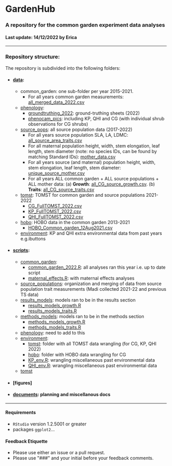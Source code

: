 # GardenHub
### A repository for the common garden experiment data analyses
#### Last update: 14/12/2022 by Erica

******

### Repository structure:
The repository is subdivided into the following folders: 

- #### [data](https://github.com/ShrubHub/GardenHub/tree/main/data):
  - common_garden: one sub-folder per year 2015-2021.
      - For all years common garden measurements: [all_merged_data_2022.csv](https://github.com/ShrubHub/GardenHub/blob/main/data/common_garden_data_2022/all_cg_data_2022csv)
  - [phenology](https://github.com/ShrubHub/GardenHub/tree/main/data/phenology): 
    - [groundtruthing_2022](https://github.com/ShrubHub/GardenHub/tree/main/data/phenology/groundtruthing_2022): ground-truthing sheets (2022)
    - [phenocam_pics](https://github.com/ShrubHub/GardenHub/tree/main/data/phenology/phenocam_pics): including KP, QHI and CG (with individual shrub observations for CG shrubs)
  - [source_pops](https://github.com/ShrubHub/GardenHub/tree/main/data/source_pops): all source population data (2017-2022)
      - For all years source population SLA, LA, LDMC: [all_source_area_traits.csv](https://github.com/ShrubHub/GardenHub/blob/main/data/source_pops/all_source_area_traits.csv)
      - For all maternal population height, width, stem elongation, leaf length, stem diameter (note: no species IDs, can be found by matching Standard IDs):  [mother_data.csv](https://github.com/ShrubHub/GardenHub/blob/main/data/source_pops/mother_data.csv)
      - For all years source (and maternal) population height, width, stem elongation, leaf length, stem diameter:  [unique_source_mother.csv](https://github.com/ShrubHub/GardenHub/blob/main/data/source_pops/unique_source_mother.csv)
      - For all years ALL common garden + ALL source populations + ALL mother data: (a) **Growth**: [all_CG_source_growth.csv](data/all_CG_source_growth.csv ). (b) **Traits**: [all_CG_source_traits.csv](data/all_CG_source_traits.csv)
  - [tomst](https://github.com/ShrubHub/GardenHub/tree/main/data/tomst): TOMST for common garden and source populations 2021-2022
      - [CG_FullTOMST_2022.csv](https://github.com/ShrubHub/GardenHub/blob/main/data/tomst/Common_garden_TOMST_17August2022/CG_FullTOMST_2022.csv)
      - [KP_FullTOMST_2022.csv](https://github.com/ShrubHub/GardenHub/blob/main/data/tomst/Kluane_Plateau_TOMST_15August2022/KP_FullTOMST_2022.csv)
      - [QHI_FullTOMST_2022.csv](https://github.com/ShrubHub/GardenHub/blob/main/data/tomst/QHI_TOMST_August2022/QHI_FullTOMST_2022.csv)
  - [hobo](https://github.com/ShrubHub/GardenHub/tree/main/data/hobo): HOBO data in the common garden 2013-2021
      - [HOBO_Common_garden_12Aug2021.csv](https://github.com/ShrubHub/GardenHub/blob/main/data/hobo/HOBO_Common_garden_12Aug2021.csv)
  - [environment](https://github.com/ShrubHub/GardenHub/tree/main/data/environment): KP and QHI extra environmental data from past years e.g.ibuttons
  
- #### [scripts](https://github.com/ShrubHub/GardenHub/tree/main/scripts):
  - [common_garden](https://github.com/ShrubHub/GardenHub/tree/main/scripts/common_garden):
    - [common_garden_2022.R](https://github.com/ShrubHub/GardenHub/blob/main/scripts/common_garden/common_garden_2022.R): all analyses ran this year i.e. up to date script
    - [maternal_effects.R](https://github.com/ShrubHub/GardenHub/blob/main/scripts/common_garden/maternal_effects_2022.R): with maternal effects analyses 
  - [source_populations](https://github.com/ShrubHub/GardenHub/tree/main/scripts/source_populations): organization and merging of data from source population trait measurements (Madi collected 2021-22 and previous TS data)
  - [results_models](https://github.com/ShrubHub/GardenHub/tree/main/scripts/results_models): models ran to be in the results section
    - [results_models_growth.R](https://github.com/ShrubHub/GardenHub/blob/main/scripts/results_models/results_models_growth.R)
    - [results_models_traits.R](https://github.com/ShrubHub/GardenHub/blob/main/scripts/results_models/results_models_traits.R)
  - [methods_models](https://github.com/ShrubHub/GardenHub/tree/main/scripts/methods_models): models ran to be in the methods section
    - [methods_models_growth.R](https://github.com/ShrubHub/GardenHub/blob/main/scripts/methods_models/methods_models_growth.R)
    - [methods_models_traits.R](https://github.com/ShrubHub/GardenHub/blob/main/scripts/methods_models/methods_models_traits.R)
  - [phenology](https://github.com/ShrubHub/GardenHub/tree/main/scripts/phenology): need to add to this 
  - [environment](https://github.com/ShrubHub/GardenHub/tree/main/scripts/environment):
    - [tomst](https://github.com/ShrubHub/GardenHub/tree/main/scripts/environment/tomst): folder with all TOMST data wrangling (for CG, KP, QHI 2022)
    - [hobo](https://github.com/ShrubHub/GardenHub/tree/main/scripts/environment/hobo): folder with HOBO data wrangling for CG
    - [KP_env.R](https://github.com/ShrubHub/GardenHub/blob/main/scripts/environment/KP_env.R): wrangling miscellaneous past environmental data
    - [QHI_env.R](https://github.com/ShrubHub/GardenHub/blob/main/scripts/environment/QHI_env.R): wrangling miscellaneous past environmental data
  - [tomst](https://github.com/ShrubHub/GardenHub/tree/main/scripts/tomst)
  
- #### [figures]

- #### [documents](https://github.com/ShrubHub/GardenHub/tree/main/documents): planning and miscellanous docs  

*****

#### Requirements
- `RStudio` version 1.2.5001 or greater
- packages `ggplot2`...

#### Feedback Etiquette

- Please use either an issue or a pull request.
- Please use "###" and your initial before your feedback comments.

 
